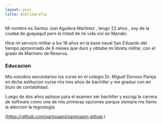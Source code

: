 ```yaml
---
layout: post
title: Bibliografia
---
```




Mi nombre es Santos Joel Aguilera Martinez , tengo 22 años , soy de la ciudad de guayaquil pero la mitad de mi vida vivi en Manabi.


Hice mi servicio militar a los 18 años en la base naval San Eduardo del tiempo aproximado de 6 meses que duro y obtube mi libreta militar, con el grado de Marinero de Reserva.

### Educacion


Mis estudios secundarios los curse en el colegio Dr. Miguel Donoso Pareja en dicha estitucion curse mis tres años de bachiller y me gradue con en titulo de contabilidad.


Luego de dos años aplique para el examen ser bachiller  y escogi la carrera de software como una de mis primeras opciones porque siempre me llamo la atencion la tegnologia.



(https://github.com/santosamj/santosamj.github.)
